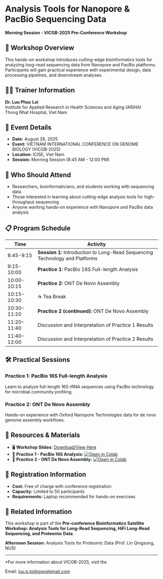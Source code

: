 # Analysis Tools for Nanopore & PacBio Sequencing Data
**Morning Session - VICGB-2025 Pre-Conference Workshop**

## 🎯 Workshop Overview
This hands-on workshop introduces cutting-edge bioinformatics tools for analyzing long-read sequencing data from Nanopore and PacBio platforms. Participants will gain practical experience with experimental design, data processing pipelines, and downstream analyses.

## 👨‍🏫 Trainer Information
**Dr. Luu Phuc Loi**  
Institute for Applied Research in Health Sciences and Aging (ARiHA)  
Thong Nhat Hospital, Viet Nam

## 📅 Event Details
- **Date:** August 26, 2025
- **Event:** VIETNAM INTERNATIONAL CONFERENCE ON GENOME BIOLOGY (VICGB-2025)
- **Location:** ICISE, Viet Nam
- **Session:** Morning Session (8:45 AM - 12:00 PM)

## 🎯 Who Should Attend
- Researchers, bioinformaticians, and students working with sequencing data
- Those interested in learning about cutting-edge analysis tools for high-throughput sequencing
- Anyone wanting hands-on experience with Nanopore and PacBio data analysis

## 📋 Program Schedule

| Time | Activity |
|------|----------|
| 8:45-9:15 | **Session 1:** Introduction to Long-Read Sequencing Technology and Platforms |
| 9:15-10:00 | **Practice 1:** PacBio 16S Full-length Analysis |
| 10:00-10:15 | **Practice 2:** ONT De Novo Assembly |
| 10:15-10:30 | ☕ Tea Break |
| 10:30-11:20 | **Practice 2 (continued):** ONT De Novo Assembly |
| 11:20-11:40 | Discussion and Interpretation of Practice 1 Results |
| 11:40-12:00 | Discussion and Interpretation of Practice 2 Results |

## 🛠️ Practical Sessions

### Practice 1: PacBio 16S Full-length Analysis
Learn to analyze full-length 16S rRNA sequences using PacBio technology for microbial community profiling.

### Practice 2: ONT De Novo Assembly
Hands-on experience with Oxford Nanopore Technologies data for de novo genome assembly workflows.

## 📎 Resources & Materials

- 🖥️ **Workshop Slides:** [Download/View Here](https://docs.google.com/presentation/d/1cc8zC95dhKWMAQm75K-cX9exWVtSFDdP/edit?usp=sharing&ouid=114496420157824171878&rtpof=true&sd=true)
- 🚀 **Practice 1 - PacBio 16S Analysis:** [![Open in Colab](https://colab.research.google.com/assets/colab-badge.svg)](https://colab.research.google.com/drive/1Gl0q-Bsdq04qxsyNesZH9sWWAKDKj_cD?usp=sharing)
- 🚀 **Practice 2 - ONT De Novo Assembly:** [![Open in Colab](https://colab.research.google.com/assets/colab-badge.svg)](https://colab.research.google.com/drive/1H3-G8PlufB9mhhvAFun9iTeavqPIFumi?usp=sharing)

## 📝 Registration Information
- **Cost:** Free of charge with conference registration
- **Capacity:** Limited to 50 participants
- **Requirements:** Laptop recommended for hands-on exercises

## 🔗 Related Information
This workshop is part of the **Pre-conference Bioinformatics Satellite Workshop: Analysis Tools for Long-Read Sequencing, HiFi Long-Read Sequencing, and Proteomic Data**.

**Afternoon Session:** Analysis Tools for Proteomic Data (Prof. Lin Qingsong, NUS)

---
*For more information about VICGB-2025, visit the

Email: luu.p.loi@googlemail.com
